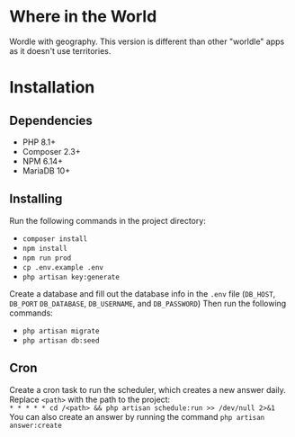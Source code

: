 # Where in the World
Wordle with geography. This version is different than other "worldle" apps as it doesn't use territories.

# Installation
## Dependencies
- PHP 8.1+
- Composer 2.3+
- NPM 6.14+
- MariaDB 10+

## Installing
Run the following commands in the project directory:
- `composer install`
- `npm install`
- `npm run prod`
- `cp .env.example .env`
- `php artisan key:generate`

Create a database and fill out the database info in the `.env` file (`DB_HOST`, `DB_PORT` `DB_DATABASE`, `DB_USERNAME`, and `DB_PASSWORD`)
Then run the following commands:
- `php artisan migrate`
- `php artisan db:seed`

## Cron
Create a cron task to run the scheduler, which creates a new answer daily. Replace `<path>` with the path to the project:\
`* * * * * cd /<path> && php artisan schedule:run >> /dev/null 2>&1`\
You can also create an answer by running the command `php artisan answer:create`